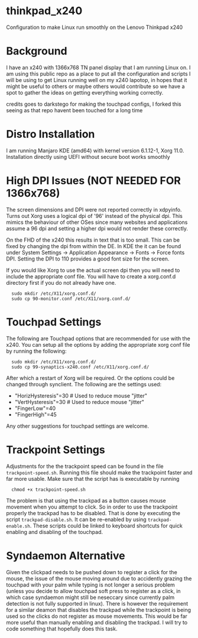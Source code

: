 thinkpad_x240
=============

Configuration to make Linux run smoothly on the Lenovo Thinkpad x240


Background
==========

I have an x240 with 1366x768 TN panel display that I am running Linux on. I am using this public repo as a place to put all the configuration and scripts I will be using to get Linux running well on my x240 lapotop, in hopes that it might be useful to others or maybe others would contribute so we have a spot to gather the ideas on getting everything working correctly.

credits goes to darkstego for making the touchpad configs, I forked this seeing as that repo havent been touched for a long time

Distro Installation
===================

I am running Manjaro KDE (amd64) with kernel version 6.1.12-1, Xorg 11.0. Installation directly using UEFI without secure boot works smoothly

High DPI Issues (NOT NEEDED FOR 1366x768)
===============

The screen dimensions and DPI were not reported correctly in xdpyinfo. Turns out Xorg uses a logical dpi of '96' instead of the physical dpi. This mimics the behaviour of other OSes since many websites and applications assume a 96 dpi and setting a higher dpi would not render these correctly.

On the FHD of the x240 this results in text that is too small. This can be fixed by changing the dpi from within the DE. In KDE the it can be found under System Settings -> Application Appearance -> Fonts -> Force fonts DPI. Setting the DPI to 110 provides a good font size for the screen.

If you would like Xorg to use the actual screen dpi then you will need to include the appropriate conf file. You will have to create a xorg.conf.d directory first if you do not already have one.
```
  sudo mkdir /etc/X11/xorg.conf.d/
  sudo cp 90-monitor.conf /etc/X11/xorg.conf.d/
```

Touchpad Settings
=================

The following are Touchpad options that are recommended for use with the x240. You can setup all the options by adding the appropriate xorg conf file by running the following:
```
  sudo mkdir /etc/X11/xorg.conf.d/
  sudo cp 99-synaptics-x240.conf /etc/X11/xorg.conf.d/
```
After which a restart of Xorg will be required. Or the options could be changed through synclient. The following are the settings used:

* "HorizHysteresis"=30 # Used to reduce mouse "jitter"
* "VertHysteresis"=30 # Used to reduce mouse "jitter"
* "FingerLow"=40
* "FingerHigh"=45 

Any other suggestions for touchpad settings are welcome.

Trackpoint Settings
===================

Adjustments for the the trackpoint speed can be found in the file `trackpoint-speed.sh`. Running this file should make the trackpoint faster and far more usable. Make sure that the script has is executable by running
```
  chmod +x trackpoint-speed.sh
```
The problem is that using the trackpad as a button causes mouse movement when you attempt to click. So in order to use the trackpoint properly the trackpad has to be disabled. That is done by executing the script `trackpad-disable.sh`. It can be re-enabled by using `trackpad-enable.sh`. These scripts could be linked to keyboard shortcuts for quick enabling and disabling of the touchpad.


Syndaemon Alternative
=====================

Given the clickpad needs to be pushed down to register a click for the mouse, the issue of the mouse moving around due to accidently grazing the touchpad with your palm while typing is not longer a serious problem (unless you decide to allow touchpad soft press to register as a click, in which case syndaemon might still be neseccary since currently palm detection is not fully supported in linux). There is however the requirement for a similar deamon that disables the trackpad while the trackpoint is being used so the clicks do not register as mouse movements. This would be far more useful than manually enabling and disabling the trackpad. I will try to code something that hopefully does this task.

